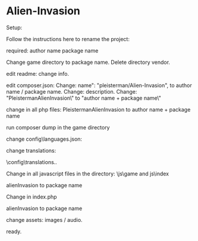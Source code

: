 # Alien-Invasion

Setup:


Follow the instructions here to rename the project:

required:
    author name
    package name


Change game directory to package name.
Delete directory vendor.


edit readme:
change info.
 
edit composer.json:
Change: name": "pleisterman/Alien-Invasion", to author name / package name.
Change: description.
Change: "PleistermanAlienInvasion\\" to  "author name + package name\\" 

change in all php files:
    PleistermanAlienInvasion to author name + package name
    
run composer dump in the game directory

change config\languages.json:

change translations:

\config\translations\..

Change in all javascript files in the directory: \js\game and js\index

alienInvasion to package name

Change in index.php

alienInvasion to package name

change assets: images / audio.

ready.
    



